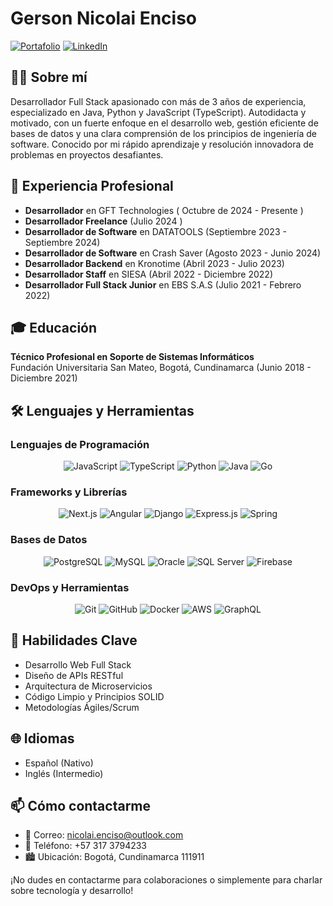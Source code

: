 # Gerson Nicolai Enciso
[![Portafolio](https://img.shields.io/badge/Portafolio-4285F4?style=for-the-badge&logo=google-chrome&logoColor=white)](https://gnencisomdev.netlify.app/)
[![LinkedIn](https://img.shields.io/badge/LinkedIn-0077B5?style=for-the-badge&logo=linkedin&logoColor=white)](https://www.linkedin.com/in/gnenciso)

## 👨‍💻 Sobre mí
Desarrollador Full Stack apasionado con más de 3 años de experiencia, especializado en Java, Python y JavaScript (TypeScript). Autodidacta y motivado, con un fuerte enfoque en el desarrollo web, gestión eficiente de bases de datos y una clara comprensión de los principios de ingeniería de software. Conocido por mi rápido aprendizaje y resolución innovadora de problemas en proyectos desafiantes.

## 🚀 Experiencia Profesional
- **Desarrollador** en GFT Technologies ( Octubre de 2024 - Presente )
- **Desarrollador Freelance** (Julio 2024 )
- **Desarrollador de Software** en DATATOOLS (Septiembre 2023 - Septiembre 2024)
- **Desarrollador de Software** en Crash Saver (Agosto 2023 - Junio 2024)
- **Desarrollador Backend** en Kronotime (Abril 2023 - Julio 2023)
- **Desarrollador Staff** en SIESA (Abril 2022 - Diciembre 2022)
- **Desarrollador Full Stack Junior** en EBS S.A.S (Julio 2021 - Febrero 2022)

## 🎓 Educación
**Técnico Profesional en Soporte de Sistemas Informáticos**  
Fundación Universitaria San Mateo, Bogotá, Cundinamarca (Junio 2018 - Diciembre 2021)

## 🛠️ Lenguajes y Herramientas

### Lenguajes de Programación
<p align="center">
  <img src="https://img.shields.io/badge/JavaScript-F7DF1E?style=for-the-badge&logo=javascript&logoColor=black" alt="JavaScript" />
  <img src="https://img.shields.io/badge/TypeScript-007ACC?style=for-the-badge&logo=typescript&logoColor=white" alt="TypeScript" />
  <img src="https://img.shields.io/badge/Python-3776AB?style=for-the-badge&logo=python&logoColor=white" alt="Python" />
  <img src="https://img.shields.io/badge/Java-ED8B00?style=for-the-badge&logo=java&logoColor=white" alt="Java" />
  <img src="https://img.shields.io/badge/Go-00ADD8?style=for-the-badge&logo=go&logoColor=white" alt="Go" />
</p>

### Frameworks y Librerías
<p align="center">
  <img src="https://img.shields.io/badge/Next.js-000000?style=for-the-badge&logo=next.js&logoColor=white" alt="Next.js" />
  <img src="https://img.shields.io/badge/Angular-DD0031?style=for-the-badge&logo=angular&logoColor=white" alt="Angular" />
  <img src="https://img.shields.io/badge/Django-092E20?style=for-the-badge&logo=django&logoColor=white" alt="Django" />
  <img src="https://img.shields.io/badge/Express.js-000000?style=for-the-badge&logo=express&logoColor=white" alt="Express.js" />
  <img src="https://img.shields.io/badge/Spring-6DB33F?style=for-the-badge&logo=spring&logoColor=white" alt="Spring" />
</p>

### Bases de Datos
<p align="center">
  <img src="https://img.shields.io/badge/PostgreSQL-316192?style=for-the-badge&logo=postgresql&logoColor=white" alt="PostgreSQL" />
  <img src="https://img.shields.io/badge/MySQL-4479A1?style=for-the-badge&logo=mysql&logoColor=white" alt="MySQL" />
  <img src="https://img.shields.io/badge/Oracle-F80000?style=for-the-badge&logo=oracle&logoColor=white" alt="Oracle" />
  <img src="https://img.shields.io/badge/Microsoft_SQL_Server-CC2927?style=for-the-badge&logo=microsoft-sql-server&logoColor=white" alt="SQL Server" />
  <img src="https://img.shields.io/badge/Firebase-FFCA28?style=for-the-badge&logo=firebase&logoColor=black" alt="Firebase" />
</p>

### DevOps y Herramientas
<p align="center">
  <img src="https://img.shields.io/badge/Git-F05032?style=for-the-badge&logo=git&logoColor=white" alt="Git" />
  <img src="https://img.shields.io/badge/GitHub-100000?style=for-the-badge&logo=github&logoColor=white" alt="GitHub" />
  <img src="https://img.shields.io/badge/Docker-2496ED?style=for-the-badge&logo=docker&logoColor=white" alt="Docker" />
  <img src="https://img.shields.io/badge/Amazon_AWS-232F3E?style=for-the-badge&logo=amazon-aws&logoColor=white" alt="AWS" />
  <img src="https://img.shields.io/badge/GraphQL-E10098?style=for-the-badge&logo=graphql&logoColor=white" alt="GraphQL" />
</p>

## 🌟 Habilidades Clave
- Desarrollo Web Full Stack
- Diseño de APIs RESTful
- Arquitectura de Microservicios
- Código Limpio y Principios SOLID
- Metodologías Ágiles/Scrum

## 🌐 Idiomas
- Español (Nativo)
- Inglés (Intermedio)
 
## 📫 Cómo contactarme
- 📧 Correo: nicolai.enciso@outlook.com
- 📱 Teléfono: +57 317 3794233
- 🏙️ Ubicación: Bogotá, Cundinamarca 111911

¡No dudes en contactarme para colaboraciones o simplemente para charlar sobre tecnología y desarrollo!
